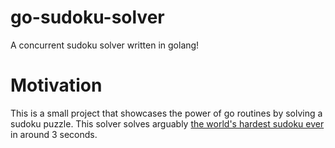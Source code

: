 # go-sudoku-solver
A concurrent sudoku solver written in golang!

# Motivation
This is a small project that showcases the power of go routines by solving a sudoku puzzle. This solver solves
arguably [the world's hardest sudoku ever](https://curiosity.com/topics/a-finnish-mathematician-claimed-that-this-is-the-most-difficult-sudoku-puzzle-in-the-world-curiosity/) in around 3 seconds.



